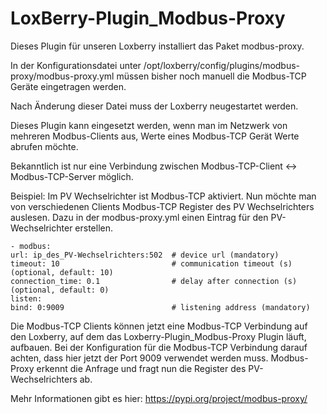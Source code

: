 # LoxBerry-Plugin_Modbus-Proxy

Dieses Plugin für unseren Loxberry installiert das Paket modbus-proxy. 

In der Konfigurationsdatei unter /opt/loxberry/config/plugins/modbus-proxy/modbus-proxy.yml müssen bisher noch manuell die Modbus-TCP Geräte eingetragen werden. 

Nach Änderung dieser Datei muss der Loxberry neugestartet werden.

Dieses Plugin kann eingesetzt werden, wenn man im Netzwerk von mehreren Modbus-Clients aus, Werte eines Modbus-TCP Gerät Werte abrufen möchte. 

Bekanntlich ist nur eine Verbindung zwischen Modbus-TCP-Client <-> Modbus-TCP-Server möglich. 

Beispiel: Im PV Wechselrichter ist Modbus-TCP aktiviert. Nun möchte man von verschiedenen Clients Modbus-TCP Register des PV Wechselrichters auslesen. Dazu in der modbus-proxy.yml einen Eintrag für den
PV-Wechselrichter erstellen. 

`- modbus:`<br>
    `url: ip_des_PV-Wechselrichters:502  # device url (mandatory)`<br>
    `timeout: 10                         # communication timeout (s) (optional, default: 10)`<br>
    `connection_time: 0.1                # delay after connection (s) (optional, default: 0)`<br>
  `listen:`<br>
    `bind: 0:9009                        # listening address (mandatory)`<br>

Die Modbus-TCP Clients können jetzt eine Modbus-TCP Verbindung auf den Loxberry, auf dem das Loxberry-Plugin_Modbus-Proxy Plugin läuft, aufbauen. Bei der Konfiguration für die Modbus-TCP Verbindung darauf achten, dass
hier jetzt der Port 9009 verwendet werden muss. Modbus-Proxy erkennt die Anfrage und fragt nun die Register des PV-Wechselrichters ab.

Mehr Informationen gibt es hier:
https://pypi.org/project/modbus-proxy/
